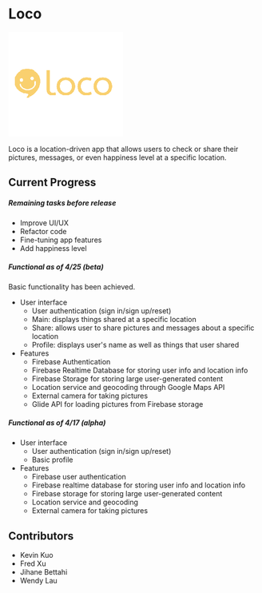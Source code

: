 Loco
======
![Loco logo](documentation/loco_logo.png)

Loco is a location-driven app that allows users to check or share their pictures, messages, or even happiness level at a specific location.

## Current Progress
##### Remaining tasks before release
* Improve UI/UX
* Refactor code
* Fine-tuning app features
* Add happiness level

##### Functional as of 4/25 (beta)
Basic functionality has been achieved.
* User interface
    * User authentication (sign in/sign up/reset)
	* Main: displays things shared at a specific location
	* Share: allows user to share pictures and messages about a specific location
    * Profile: displays user's name as well as things that user shared
* Features
    * Firebase Authentication
    * Firebase Realtime Database for storing user info and location info
    * Firebase Storage for storing large user-generated content
    * Location service and geocoding through Google Maps API
    * External camera for taking pictures
	* Glide API for loading pictures from Firebase storage
	

##### Functional as of 4/17 (alpha)
* User interface
    * User authentication (sign in/sign up/reset)
    * Basic profile
* Features
    * Firebase user authentication
    * Firebase realtime database for storing user info and location info
    * Firebase storage for storing large user-generated content
    * Location service and geocoding
    * External camera for taking pictures

## Contributors
* Kevin Kuo
* Fred Xu
* Jihane Bettahi
* Wendy Lau


